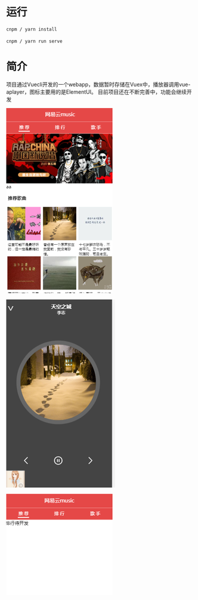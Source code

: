 

# 运行
```
cnpm / yarn install

cnpm / yarn run serve
```

# 简介
项目通过Vuecli开发的一个webapp，数据暂时存储在Vuex中，播放器调用vue-aplayer，图标主要用的是ElementUI。
目前项目还在不断完善中，功能会继续开发




![](https://github.com/wuliuxing/img-All/blob/master/images/1.png)



![](https://github.com/wuliuxing/img-All/blob/master/images/2.png)



![](https://github.com/wuliuxing/img-All/blob/master/images/3.png)


